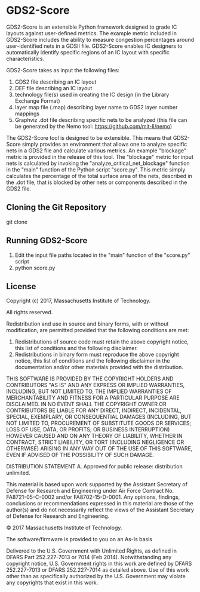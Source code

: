 # GDS2-Score

GDS2-Score is an extensible Python framework designed to grade IC layouts against user-defined metrics. The example metric included in GDS2-Score includes the ability to measure congestion percentages around user-identified nets in a GDSII file. GDS2-Score enables IC designers to automatically identify specific regions of an IC layout with specific characteristics.

GDS2-Score takes as input the following files:
1. GDS2 file describing an IC layout
2. DEF file describing an IC layout
3. technology file(s) used in creating the IC design (in the Library Exchange Format)
4. layer map file (.map) describing layer name to GDS2 layer number mappings
5. Graphviz .dot file describing specific nets to be analyzed (this file can be generated by the Nemo tool: https://github.com/mit-ll/nemo)

The GDS2-Score tool is designed to be extensible. This means that GDS2-Score simply provides an environment that allows one to analyze specific nets in a GDS2 file and calculate various metrics. An example "blockage" metric is provided in the release of this tool. The "blockage" metric for input nets is calculated by invoking the "analyze_critical_net_blockage" function in the "main" function of the Python script "score.py". This metric simply calculates the percentage of the total surface area of the nets, described in the .dot file, that is blocked by other nets or components described in the GDS2 file.

## Cloning the Git Repository
git clone <GDS2-Score Repository URL>

## Running GDS2-Score

1. Edit the input file paths located in the "main" function of the "score.py" script
2. python score.py

## License
Copyright (c) 2017, Massachusetts Institute of Technology.

All rights reserved.

Redistribution and use in source and binary forms, with or without
modification, are permitted provided that the following conditions are met:

1. Redistributions of source code must retain the above copyright notice, this
   list of conditions and the following disclaimer.
2. Redistributions in binary form must reproduce the above copyright notice,
   this list of conditions and the following disclaimer in the documentation
   and/or other materials provided with the distribution.

THIS SOFTWARE IS PROVIDED BY THE COPYRIGHT HOLDERS AND CONTRIBUTORS "AS IS" AND
ANY EXPRESS OR IMPLIED WARRANTIES, INCLUDING, BUT NOT LIMITED TO, THE IMPLIED
WARRANTIES OF MERCHANTABILITY AND FITNESS FOR A PARTICULAR PURPOSE ARE
DISCLAIMED. IN NO EVENT SHALL THE COPYRIGHT OWNER OR CONTRIBUTORS BE LIABLE FOR
ANY DIRECT, INDIRECT, INCIDENTAL, SPECIAL, EXEMPLARY, OR CONSEQUENTIAL DAMAGES
(INCLUDING, BUT NOT LIMITED TO, PROCUREMENT OF SUBSTITUTE GOODS OR SERVICES;
LOSS OF USE, DATA, OR PROFITS; OR BUSINESS INTERRUPTION) HOWEVER CAUSED AND
ON ANY THEORY OF LIABILITY, WHETHER IN CONTRACT, STRICT LIABILITY, OR TORT
(INCLUDING NEGLIGENCE OR OTHERWISE) ARISING IN ANY WAY OUT OF THE USE OF THIS
SOFTWARE, EVEN IF ADVISED OF THE POSSIBILITY OF SUCH DAMAGE.

DISTRIBUTION STATEMENT A. Approved for public release: distribution unlimited.

This material is based upon work supported by the Assistant Secretary of Defense
for Research and Engineering under Air Force Contract No. FA8721-05-C-0002
and/or FA8702-15-D-0001. Any opinions, findings, conclusions or recommendations
expressed in this material are those of the author(s) and do not necessarily
reflect the views of the Assistant Secretary of Defense for Research and
Engineering.

© 2017 Massachusetts Institute of Technology.

The software/firmware is provided to you on an As-Is basis

Delivered to the U.S. Government with Unlimited Rights, as defined in DFARS Part
252.227-7013 or 7014 (Feb 2014). Notwithstanding any copyright notice, U.S.
Government rights in this work are defined by DFARS 252.227-7013 or DFARS
252.227-7014 as detailed above. Use of this work other than as specifically
authorized by the U.S. Government may violate any copyrights that exist in this
work.
